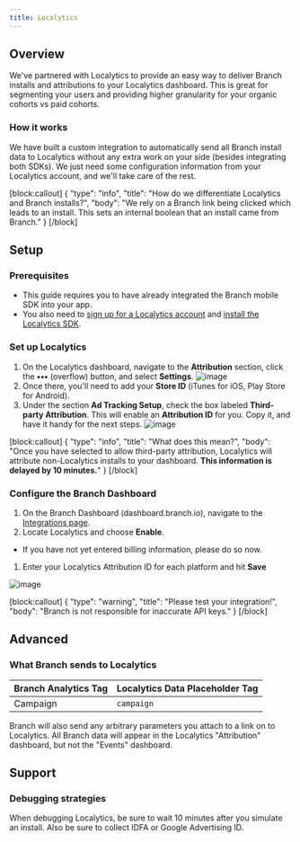 ```yaml
---
title: Localytics
---
```

## Overview

We've partnered with Localytics to provide an easy way to deliver Branch installs and attributions to your Localytics dashboard. This is great for segmenting your users and providing higher granularity for your organic cohorts vs paid cohorts.

### How it works

We have built a custom integration to automatically send all Branch install data to Localytics without any extra work on your side (besides integrating both SDKs). We just need some configuration information from your Localytics account, and we'll take care of the rest.

[block:callout]
{
  "type": "info",
  "title": "How do we differentiate Localytics and Branch installs?",
  "body": "We rely on a Branch link being clicked which leads to an install. This sets an internal boolean that an install came from Branch."
}
[/block]

## Setup

### Prerequisites

- This guide requires you to have already integrated the Branch mobile SDK into your app.
- You also need to [sign up for a Localytics account](https://www.localytics.com/free-trial-signup/) and [install the Localytics SDK](http://docs.localytics.com/).

### Set up Localytics

1. On the Localytics dashboard, navigate to the <notranslate>**Attribution**</notranslate> section, click the <notranslate>**•••**</notranslate> (overflow) button, and select <notranslate>**Settings**</notranslate>.
![image](/_assets/img/pages/integrations/localytics/localytics-more.png)
1. Once there, you'll need to add your <notranslate>**Store ID**</notranslate> (iTunes for iOS, Play Store for Android).
1. Under the section <notranslate>**Ad Tracking Setup**</notranslate>, check the box labeled <notranslate>**Third-party Attribution**</notranslate>. This will enable an <notranslate>**Attribution ID**</notranslate> for you. Copy it, and have it handy for the next steps.
![image](/_assets/img/pages/integrations/localytics/localytics-attr-settings.png)

[block:callout]
{
  "type": "info",
  "title": "What does this mean?",
  "body": "Once you have selected to allow third-party attribution, Localytics will attribute non-Localytics installs to your dashboard. <notranslate>**This information is delayed by 10 minutes.**</notranslate>"
}
[/block]



### Configure the Branch Dashboard

1. On the Branch Dashboard (dashboard.branch.io), navigate to the [Integrations page](https://dashboard.branch.io/integrations).
1. Locate Localytics and choose <notranslate>**Enable**</notranslate>.
  * If you have not yet entered billing information, please do so now.
1. Enter your Localytics Attribution ID for each platform and hit <notranslate>**Save**</notranslate>

![image](/_assets/img/pages/integrations/localytics/enable-localytics-integration.png)

[block:callout]
{
  "type": "warning",
  "title": "Please test your integration!",
  "body": "Branch is not responsible for inaccurate API keys."
}
[/block]

## Advanced

### What Branch sends to Localytics

Branch Analytics Tag | Localytics Data Placeholder Tag
--- | ---
<notranslate>Campaign</notranslate> | `campaign`

Branch will also send any arbitrary parameters you attach to a link on to Localytics.  All Branch data will appear in the Localytics <notranslate>"Attribution"</notranslate> dashboard, but not the <notranslate>"Events"</notranslate> dashboard.

## Support

### Debugging strategies

When debugging Localytics, be sure to wait 10 minutes after you simulate an install. Also be sure to collect IDFA or Google Advertising ID.
